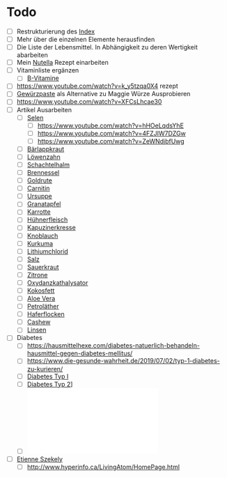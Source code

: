 # Todo

- [ ] Restrukturierung des [Index](../Index.md)
- [ ] Mehr über die einzelnen Elemente herausfinden
- [ ] Die Liste der Lebensmittel. In Abhängigkeit zu deren Wertigkeit abarbeiten
- [ ] Mein [Nutella](../Rezepte%20und%20Anleitungen/Nutella.md) Rezept einarbeiten
- [ ] Vitaminliste ergänzen
	- [ ] [B-Vitamine](../Stoffe/Nahrungs_Inhaltsstoffe/Vitamine/B-Vitamine/B-Vitamine.md)
- [ ] https://www.youtube.com/watch?v=k_y5tzqa0X4 rezept
- [ ] [Gewürzpaste](https://www.chefkoch.de/rezepte/2924231444734351/Maggi-Wuerze.html) als Alternative zu Maggie Würze Ausprobieren
- [ ] https://www.youtube.com/watch?v=XFCsLhcae30
- [ ] Artikel Ausarbeiten
	- [ ] [Selen](../Stoffe/Datenbank_Elemente_Des_Periodensystems/Selen.md)
		- [ ] https://www.youtube.com/watch?v=hHOeLqdsYhE
		- [ ] https://www.youtube.com/watch?v=4FZJIW7DZGw
		- [ ] https://www.youtube.com/watch?v=ZeWNdjbfUwg
	- [ ] [Bärlappkraut](../Stoffe/Rohstoffe/Bärlappkraut.md)
	- [ ] [Löwenzahn](../Stoffe/Rohstoffe/Löwenzahn.md)
	- [ ] [Schachtelhalm](../Stoffe/Rohstoffe/Schachtelhalm.md)
	- [ ] [Brennessel](../Stoffe/Rohstoffe/Brennessel.md)
	- [ ] [Goldrute](../Stoffe/Rohstoffe/Goldrute.md)
	- [ ] [Carnitin](../Stoffe/Rohstoffe/Carnitin.md)
	- [ ] [Ursuppe](../Rezepte%20und%20Anleitungen/Ursuppe.md)
	- [ ] [Granatapfel](../Stoffe/Rohstoffe/Granatapfel.md)
	- [ ] [Karrotte](../Stoffe/Rohstoffe/Karrotte.md)
	- [ ] [Hühnerfleisch](../Stoffe/Rohstoffe/Hühnerfleisch.md)
	- [ ] [Kapuzinerkresse](../Stoffe/Rohstoffe/Kapuzinerkresse.md)
	- [ ] [Knoblauch](../Stoffe/Rohstoffe/Knoblauch.md)
	- [ ] [Kurkuma](../Stoffe/Rohstoffe/Kurkuma.md)
	- [ ] [Lithiumchlorid](../Stoffe/Rohstoffe/Lithiumchlorid.md)
	- [ ] [Salz](../Stoffe/Rohstoffe/Salze/Salz.md)
	- [ ] [Sauerkraut](../Stoffe/Rohstoffe/Sauerkraut.md)
	- [ ] [Zitrone](../Stoffe/Rohstoffe/Zitrusfrüchte/Zitrone.md)
	- [ ] [Oxydanzkathalysator](../Glossar/Oxydanzkathalysator.md)
	- [ ] [Kokosfett](../Stoffe/Rohstoffe/Kokosfett.md)
	- [ ] [Aloe Vera](../Stoffe/Rohstoffe/Aloe%20Vera.md)
	- [ ] [Petroläther](../Stoffe/Rohstoffe/Lösungsmittel/Petroläther.md)
	- [ ] [Haferflocken](../Stoffe/Rohstoffe/Haferflocken.md)
	- [ ] [Cashew](../Stoffe/Rohstoffe/Cashew.md)
	- [ ] [Linsen](../Stoffe/Rohstoffe/Linsen.md)
- [ ] Diabetes
	- [ ] https://hausmittelhexe.com/diabetes-natuerlich-behandeln-hausmittel-gegen-diabetes-mellitus/
	- [ ] https://www.die-gesunde-wahrheit.de/2019/07/02/typ-1-diabetes-zu-kurieren/
	- [ ] [Diabetes Typ I](../Menschlicher%20Körper/Leiden/Diabetes/Diabetes%20Typ%201/Diabetes%20Typ%20I.md)
	- [ ] [Diabetes Typ 2](../Menschlicher%20Körper/Leiden/Diabetes/Diabetes%20Typ%202.md)]
	- [ ] ![Chrom, Kupfer, Selen & Zink bei Diabetes Typ 1 & 2](__Attatchments/10.1515_jlm.2006.031.pdf)
- [ ] [Etienne Szekely](../Wichtige%20Persönlichkeiten/Etienne%20Szekely.md)
	- [ ] http://www.hyperinfo.ca/LivingAtom/HomePage.html
